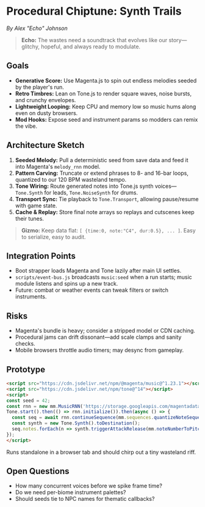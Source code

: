 # Procedural Chiptune: Synth Trails

*By Alex "Echo" Johnson*

> **Echo:** The wastes need a soundtrack that evolves like our story—glitchy, hopeful, and always ready to modulate.

## Goals
- **Generative Score:** Use Magenta.js to spin out endless melodies seeded by the player's run.
- **Retro Timbres:** Lean on Tone.js to render square waves, noise bursts, and crunchy envelopes.
- **Lightweight Looping:** Keep CPU and memory low so music hums along even on dusty browsers.
- **Mod Hooks:** Expose seed and instrument params so modders can remix the vibe.

## Architecture Sketch
1. **Seeded Melody:** Pull a deterministic seed from save data and feed it into Magenta's `melody_rnn` model.
2. **Pattern Carving:** Truncate or extend phrases to 8- and 16-bar loops, quantized to our 120 BPM wasteland tempo.
3. **Tone Wiring:** Route generated notes into Tone.js synth voices—`Tone.Synth` for leads, `Tone.NoiseSynth` for drums.
4. **Transport Sync:** Tie playback to `Tone.Transport`, allowing pause/resume with game state.
5. **Cache & Replay:** Store final note arrays so replays and cutscenes keep their tunes.

> **Gizmo:** Keep data flat: `[ {time:0, note:"C4", dur:0.5}, ... ]`. Easy to serialize, easy to audit.

## Integration Points
- Boot strapper loads Magenta and Tone lazily after main UI settles.
- `scripts/event-bus.js` broadcasts `music:seed` when a run starts; music module listens and spins up a new track.
- Future: combat or weather events can tweak filters or switch instruments.

## Risks
- Magenta's bundle is heavy; consider a stripped model or CDN caching.
- Procedural jams can drift dissonant—add scale clamps and sanity checks.
- Mobile browsers throttle audio timers; may desync from gameplay.

## Prototype
```html
<script src="https://cdn.jsdelivr.net/npm/@magenta/music@^1.23.1"></script>
<script src="https://cdn.jsdelivr.net/npm/tone@^14"></script>
<script>
const seed = 42;
const rnn = new mm.MusicRNN('https://storage.googleapis.com/magentadata/js/checkpoints/music_rnn/chord_pitches_improv');
Tone.start().then(() => rnn.initialize()).then(async () => {
  const seq = await rnn.continueSequence(mm.sequences.quantizeNoteSequence(mm.sequences.createQuantizedSequence([60]), 4), 32, seed);
  const synth = new Tone.Synth().toDestination();
  seq.notes.forEach(n => synth.triggerAttackRelease(mm.noteNumberToPitch(n.pitch), n.duration, n.startTime));
});
</script>
```
Runs standalone in a browser tab and should chirp out a tiny wasteland riff.

## Open Questions
- How many concurrent voices before we spike frame time?
- Do we need per-biome instrument palettes?
- Should seeds tie to NPC names for thematic callbacks?

